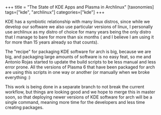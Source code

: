 +++
title = "The State of KDE Apps and Plasma in Archlinux"
[taxonomies]
tags=["kde", "archlinux"]
categories=["kde"]
+++

KDE has a symbiotic relationship with many linux distros, since while we develop our software we also use particular versions of linux, I personally use archlinux as my distro of choice for many years being the only distro that I manage to bare for more than six months ( and I believe I am using it for more than 15 years already so that counts).

The "recipe" for packaging KDE software for arch is big, because we are big, and packaging large amounts of software is no easy feat, so me and Antonio Rojas started to update the build scripts to be less manual and less error prone. All the versions of Plasma 6 that have been packaged for arch are using this scripts in one way or another (or manually when we broke everything :)

This work is being done in a separate branch to not break the current workflow, but things are looking good and we hope to merge this in master soon, so that deploying newer versions of KDE software for arch will be a single command, meaning more time for the developers and less time creating packages.
